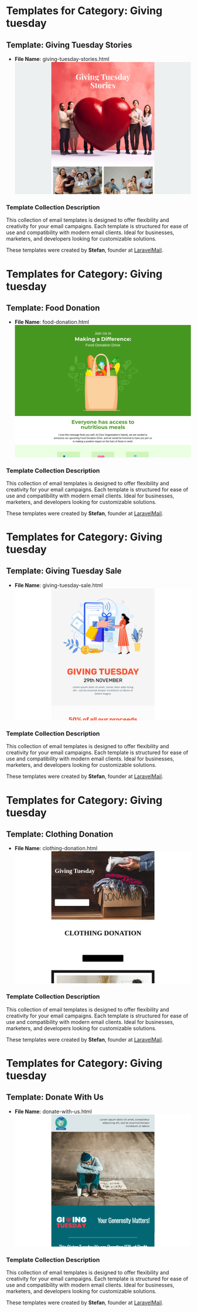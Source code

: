# Templates for Category: Giving tuesday

## Template: Giving Tuesday Stories
- **File Name**: giving-tuesday-stories.html
![Thumbnail for Giving Tuesday Stories](./giving-tuesday-stories.png)

### Template Collection Description
This collection of email templates is designed to offer flexibility and creativity for your email campaigns. Each template is structured for ease of use and compatibility with modern email clients. Ideal for businesses, marketers, and developers looking for customizable solutions.

These templates were created by **Stefan**, founder at [LaravelMail](https://laravelmail.com).

# Templates for Category: Giving tuesday

## Template: Food Donation
- **File Name**: food-donation.html
![Thumbnail for Food Donation](./food-donation.png)

### Template Collection Description
This collection of email templates is designed to offer flexibility and creativity for your email campaigns. Each template is structured for ease of use and compatibility with modern email clients. Ideal for businesses, marketers, and developers looking for customizable solutions.

These templates were created by **Stefan**, founder at [LaravelMail](https://laravelmail.com).

# Templates for Category: Giving tuesday

## Template: Giving Tuesday Sale
- **File Name**: giving-tuesday-sale.html
![Thumbnail for Giving Tuesday Sale](./giving-tuesday-sale.png)

### Template Collection Description
This collection of email templates is designed to offer flexibility and creativity for your email campaigns. Each template is structured for ease of use and compatibility with modern email clients. Ideal for businesses, marketers, and developers looking for customizable solutions.

These templates were created by **Stefan**, founder at [LaravelMail](https://laravelmail.com).

# Templates for Category: Giving tuesday

## Template: Clothing Donation
- **File Name**: clothing-donation.html
![Thumbnail for Clothing Donation](./clothing-donation.png)

### Template Collection Description
This collection of email templates is designed to offer flexibility and creativity for your email campaigns. Each template is structured for ease of use and compatibility with modern email clients. Ideal for businesses, marketers, and developers looking for customizable solutions.

These templates were created by **Stefan**, founder at [LaravelMail](https://laravelmail.com).

# Templates for Category: Giving tuesday

## Template: Donate With Us
- **File Name**: donate-with-us.html
![Thumbnail for Donate With Us](./donate-with-us.png)

### Template Collection Description
This collection of email templates is designed to offer flexibility and creativity for your email campaigns. Each template is structured for ease of use and compatibility with modern email clients. Ideal for businesses, marketers, and developers looking for customizable solutions.

These templates were created by **Stefan**, founder at [LaravelMail](https://laravelmail.com).


